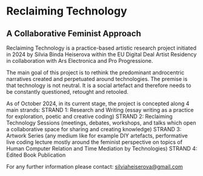 # Reclaiming Technology
## A Collaborative Feminist Approach

Reclaiming Technology is a practice-based artistic research project initiated in 2024 by Silvia Binda Heiserova within the EU Digital Deal Artist Residency in collaboration with Ars Electronica and Pro Progressione.

The main goal of this project is to rethink the predominant androcentric narratives created and perpetuated around technologies. 
The premise is that technology is not neutral. It is a social artefact and therefore needs to be constantly questioned, retought and retooled.

As of October 2024, in its current stage, the project is concepted along 4 main strands: 
 STRAND 1: Research and Writing (essay writing as a practice for exploration, poetic and creative coding)
 STRAND 2: Reclaiming Technology Sessions (meetings, debates, workshops, and talks which open a collaborative space for sharing and creating knowledge) 
 STRAND 3: Artwork Series (any medium like for example DIY artefacts, performative live coding lecture mostly around the feminist perspective on topics of Human Computer Relation and Time Mediation by Technologies)
 STRAND 4: Edited Book Publication

For any further information please contact: silviaheiserova@gmail.com
